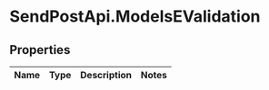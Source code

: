 # SendPostApi.ModelsEValidation

## Properties
Name | Type | Description | Notes
------------ | ------------- | ------------- | -------------
